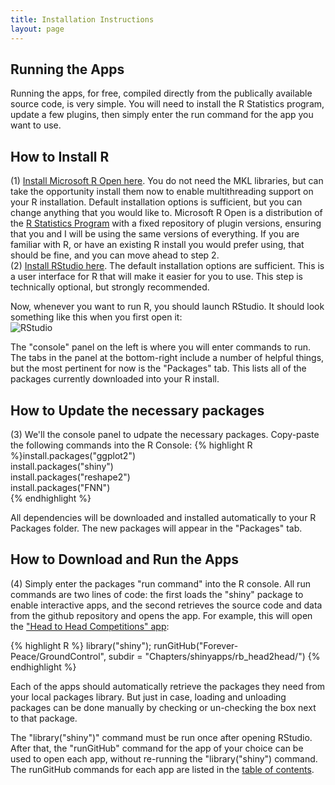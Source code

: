 ```yaml
---
title: Installation Instructions
layout: page
---  
```


## Running the Apps
Running the apps, for free, compiled directly from the publically available source code, is very simple. You will need to install the R Statistics program, update a few plugins, then simply enter the run command for the app you want to use.  

## How to Install R  

(1) [Install Microsoft R Open here](https://mran.revolutionanalytics.com/open/). You do not need the MKL libraries, but can take the opportunity install them now to enable multithreading support on your R installation. Default installation options is sufficient, but you can change anything that you would like to. Microsoft R Open is a distribution of the [R Statistics Program](https://www.r-project.org) with a fixed repository of plugin versions, ensuring that you and I will be using the same versions of everything. If you are familiar with R, or have an existing R install you would prefer using, that should be fine, and you can move ahead to step 2.  
(2) [Install RStudio here](https://www.rstudio.com/products/rstudio/download/). The default installation options are sufficient. This is a user interface for R that will make it easier for you to use. This step is technically optional, but strongly recommended.  
  
Now, whenever you want to run R, you should launch RStudio. It should look something like this when you first open it:  
![RStudio](/GroundControl/images/Rstudio_firstopen.png)  
  
The "console" panel on the left is where you will enter commands to run. The tabs in the panel at the bottom-right include a number of helpful things, but the most pertinent for now is the "Packages" tab. This lists all of the packages currently downloaded into your R install.  
  
## How to Update the necessary packages  
  
(3) We'll the console panel to udpate the necessary packages. Copy-paste the following commands into the R Console:
{% highlight R %}install.packages("ggplot2")  
install.packages("shiny")  
install.packages("reshape2")  
install.packages("FNN")  
{% endhighlight %}<br/>   

All dependencies will be downloaded and installed automatically to your R Packages folder. The new packages will appear in the "Packages" tab.

## How to Download and Run the Apps  
  
(4) Simply enter the packages "run command" into the R console. All run commands are two lines of code: the first loads the "shiny" package to enable interactive apps, and the second retrieves the source code and data from the github repository and opens the app. For example, this will open the ["Head to Head Competitions" app](/Ground_Control/apps/rb_head2head/):  
  
{% highlight R %}
library("shiny");
runGitHub("Forever-Peace/GroundControl", subdir = "Chapters/shinyapps/rb_head2head/")
{% endhighlight %}<br/> 
 
Each of the apps should automatically retrieve the packages they need from your local packages library. But just in case, loading and unloading packages can be done manually by checking or un-checking the box next to that package. 
  
The "library("shiny")" command must be run once after opening RStudio. After that, the "runGitHub" command for the app of your choice can be used to open each app, without re-running the "library("shiny") command. The runGitHub commands for each app are listed in the [table of contents](/Ground_Control/contents/#apps).
